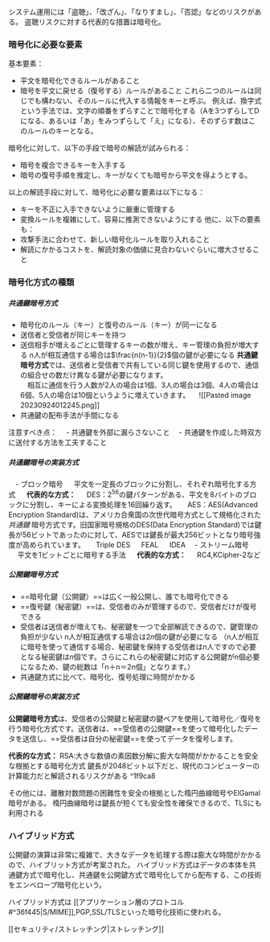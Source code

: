 システム運用には「盗聴」、「改ざん」、「なりすまし」、「否認」などのリスクがある。
盗聴リスクに対する代表的な措置は暗号化。

### 暗号化に必要な要素

基本要素：
- 平文を暗号化できるルールがあること
- 暗号を平文に戻せる（復号する）ルールがあること
これら二つのルールは同じでも構わない、そのルールに代入する情報をキーと呼ぶ。
例えば、換字式という手法では、文字の順番をずらすことで暗号化する（Aを3つずらしてDになる、あるいは「あ」をみつずらして「え」になる）、そのずらす数はこのルールのキーとなる。


暗号化に対して、以下の手段で暗号の解読が試みられる：
- 暗号を複合できるキーを入手する
- 暗号の復号手順を推定し、キーがなくても暗号から平文を得ようとする。

以上の解読手段に対して、暗号化に必要な要素は以下になる：
- キーを不正に入手できないように厳重に管理する
- 変換ルールを複雑にして、容易に推測できないようにする
他に、以下の要素も：
- 攻撃手法に合わせて、新しい暗号化ルールを取り入れること
- 解読にかかるコストを、解読対象の価値に見合わないぐらいに増大させること

### 暗号化方式の種類

##### 共通鍵暗号方式
- 暗号化のルール（キー）と復号のルール（キー）が同一になる
- 送信者と受信者が同じキーを持つ
- 送信相手が増えるごとに管理するキーの数が増え、キー管理の負担が増大する
  n人が相互通信する場合は$\frac{n(n-1)}{2}$個の鍵が必要になる
  **共通鍵暗号方式**では、送信者と受信者で共有している同じ鍵を使用するので、通信の組合せの数だけ異なる鍵が必要になります。  
　相互に通信を行う人数が2人の場合は1個、3人の場合は3個、4人の場合は6個、5人の場合は10個というように増えていきます。
　![[Pasted image 20230924012245.png]]
　
- 共通鍵の配布手法が手間になる

注意すべき点：
　- 共通鍵を外部に漏らさないこと
　- 共通鍵を作成した時双方に送付する方法を工夫すること

##### 共通鍵暗号の実装方式
　- ブロック暗号
　  平文を一定長のブロックに分割し、それぞれ暗号化する方式
　  **代表的な方式：**
　  DES：$2^{56}$の鍵パターンがある、平文を8バイトのブロックに分割し、キーによる変換処理を16回繰り返す。
　  AES：AES(Advanced Encryption Standard)は、アメリカ合衆国の次世代暗号方式として規格化された _共通鍵_ 暗号方式です。旧国家暗号規格のDES(Data Encryption Standard)では鍵長が56ビットであったのに対して、AESでは鍵長が最大256ビットとなり暗号強度が高められています。
　  Triple DES
　  FEAL
　  IDEA
　- ストリーム暗号
　  平文を1ビットごとに暗号する手法
　  **代表的な方式：**
　  RC4,KCipher-2など

##### 公開鍵暗号方式
- ==暗号化鍵（公開鍵）==は広く一般公開し、誰でも暗号化できる
- ==復号鍵（秘密鍵）==は、受信者のみが管理するので、受信者だけが復号できる
- 受信者は送信者が増えても、秘密鍵を一つで全部解読できるので、鍵管理の負担が少ない
  n人が相互通信する場合は$2n$個の鍵が必要になる
  （n人が相互に暗号を使って通信する場合、秘密鍵を保持する受信者はn人ですので必要となる秘密鍵はn個です。さらにこれらの秘密鍵に対応する公開鍵がn個必要になるため、鍵の総数は「n＋n＝2n個」となります。）
- 共通鍵方式に比べて、暗号化、復号処理に時間がかかる

##### 公開鍵暗号の実装方式
**公開鍵暗号方式**は、受信者の公開鍵と秘密鍵の鍵ペアを使用して暗号化／復号を行う暗号化方式です。送信者は、==受信者の公開鍵==を使って暗号化したデータを送信し、==受信者は自分の秘密鍵==を使ってデータを復号します。


**代表的な方式：**
RSA:大きな数値の素因数分解に膨大な時間がかかることを安全な根拠とする暗号化方式
鍵長が2048ビット以下だと、現代のコンピューターの計算能力だと解読されるリスクがある ^1f9ca8

その他には、離散対数問題の困難性を安全の根拠とした楕円曲線暗号やElGamal暗号がある。
楕円曲線暗号は鍵長が短くても安全性を確保できるので、TLSにも利用される


### ハイブリッド方式
公開鍵の演算は非常に複雑で、大きなデータを処理する際は膨大な時間がかかるので、ハイブリット方式が考案された。
ハイブリッド方式はデータの本体を共通鍵方式で暗号化し、共通鍵を公開鍵方式で暗号化してから配布する、この技術をエンベロープ暗号化という。

ハイブリッド方式は [[アプリケーション層のプロトコル#^36f445|S/MIME]],PGP,SSL/TLSといった暗号化技術に使われる。

[[セキュリティ/ストレッチング|ストレッチング]]

